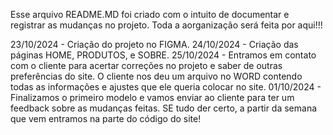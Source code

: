 Esse arquivo README.MD foi criado com o intuito de documentar e registrar as mudanças no projeto. Toda a aorganização será feita por aqui!!!

23/10/2024 - Criação do projeto no FIGMA. 
24/10/2024 - Criação das páginas HOME, PRODUTOS, e SOBRE.
25/10/2024 - Entramos em contato com o cliente para acertar correções no projeto e saber de outras preferências do site. O cliente nos deu um arquivo no WORD contendo todas as informações e ajustes que ele queria colocar no site. 
01/10/2024 - Finalizamos o primeiro modelo e vamos enviar ao cliente para ter um feedback sobre as mudanças feitas. SE tudo der certo, a partir da semana que vem entramos na parte do código do site!
